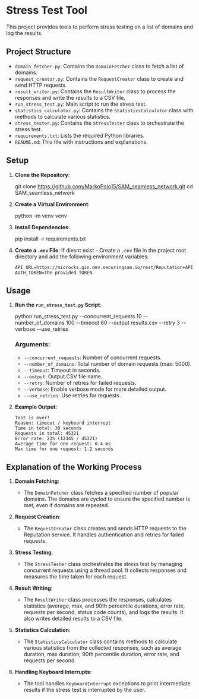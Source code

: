 # Stress Test Tool

This project provides tools to perform stress testing on a list of domains and log the results.

## Project Structure
- `domain_fetcher.py`: Contains the `DomainFetcher` class to fetch a list of domains.
- `request_creator.py`: Contains the `RequestCreator` class to create and send HTTP requests.
- `result_writer.py`: Contains the `ResultWriter` class to process the responses and write the results to a CSV file.
- `run_stress_test.py`: Main script to run the stress test.
- `statistics_calculator.py`: Contains the `StatisticsCalculator` class with methods to calculate various statistics.
- `stress_tester.py`: Contains the `StressTester` class to orchestrate the stress test.
- `requirements.txt`: Lists the required Python libraries.
- `README.md`: This file with instructions and explanations.

## Setup

1. **Clone the Repository**:

    git clone https://github.com/MarkoPolo15/SAM_seamless_network.git
    cd SAM_seamless_network


2. **Create a Virtual Environment**:

    python -m venv venv



3. **Install Dependencies**:

    pip install -r requirements.txt


4. **Create a `.env` File**:
    If diesnt exist - Create a `.env` file in the project root directory and add the following environment variables:
    ```plaintext
    API_URL=https://microcks.gin.dev.securingsam.io/rest/Reputation+API/1.0.0/domain/ranking/
    AUTH_TOKEN=The provided TOKEN
    ```

## Usage

1. **Run the `run_stress_test.py` Script**:

    python run_stress_test.py --concurrent_requests 10 --number_of_domains 100 --timeout 60 --output results.csv --retry 3 --verbose --use_retries


    ### Arguments:
    - `--concurrent_requests`: Number of concurrent requests.
    - `--number_of_domains`: Total number of domain requests (max: 5000).
    - `--timeout`: Timeout in seconds.
    - `--output`: Output CSV file name.
    - `--retry`: Number of retries for failed requests.
    - `--verbose`: Enable verbose mode for more detailed output.
    - `--use_retries`: Use retries for requests.

2. **Example Output**:
    ```
    Test is over!
    Reason: timeout / keyboard interrupt
    Time in total: 38 seconds
    Requests in total: 45321
    Error rate: 23% (12345 / 45321)
    Average time for one request: 0.4 ms
    Max time for one request: 1.2 seconds
    ```

## Explanation of the Working Process

1. **Domain Fetching**:
    - The `DomainFetcher` class fetches a specified number of popular domains. The domains are cycled to ensure the specified number is met, even if domains are repeated.

2. **Request Creation**:
    - The `RequestCreator` class creates and sends HTTP requests to the Reputation service. It handles authentication and retries for failed requests.

3. **Stress Testing**:
    - The `StressTester` class orchestrates the stress test by managing concurrent requests using a thread pool. It collects responses and measures the time taken for each request.

4. **Result Writing**:
    - The `ResultWriter` class processes the responses, calculates statistics (average, max, and 90th percentile durations, error rate, requests per second, status code counts), and logs the results. It also writes detailed results to a CSV file.

5. **Statistics Calculation**:
    - The `StatisticsCalculator` class contains methods to calculate various statistics from the collected responses, such as average duration, max duration, 90th percentile duration, error rate, and requests per second.

6. **Handling Keyboard Interrupts**:
    - The tool handles `KeyboardInterrupt` exceptions to print intermediate results if the stress test is interrupted by the user.


